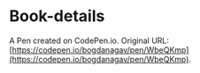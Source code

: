 # Book-details

A Pen created on CodePen.io. Original URL: [https://codepen.io/bogdanagav/pen/WbeQKmp](https://codepen.io/bogdanagav/pen/WbeQKmp).

